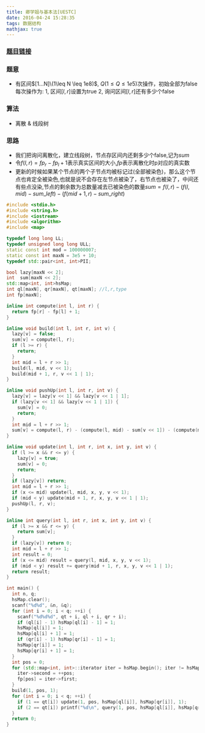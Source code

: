 ```yaml
---
title: 卿学姐与基本法[UESTC]
date: 2016-04-24 15:28:35
tags: 数据结构
mathjax: true
---
```


### [题目链接](http://acm.uestc.edu.cn/#/problem/show/1325)

### 题意
- 有区间$[1...N]\(1\leq N \leq 1e8)$, $Q(1\leq Q \leq 1e5)$次操作，初始全部为false每次操作为:
1, 区间$[l,r]$设置为true
2, 询问区间$[l,r]$还有多少个false

<!-- more -->

### 算法
- 离散 & 线段树

### 思路
- 我们把询问离散化，建立线段树，节点存区间内还剩多少个false,记为$sum$
- 令$f(l,r)=fp_r-fp_l+1$表示真实区间的大小,$fp$表示离散化时p对应的真实数
- 更新的时候如果某个节点的两个子节点均被标记过(全部被染色)，那么这个节点也肯定全被染色,也就是说不会存在左节点被染了，右节点也被染了，中间还有些点没染,节点的剩余数为总数量减去已被染色的数量$sum=f(l,r)-(f(l,mid)-sum\_{left})-(f(mid+1,r)-sum\_{right})$

```cpp
#include <stdio.h>
#include <string.h>
#include <iostream>
#include <algorithm>
#include <map>

typedef long long LL;
typedef unsigned long long ULL;
static const int mod = 100000007;
static const int maxN = 3e5 + 10;
typedef std::pair<int, int>PII;

bool lazy[maxN << 2];
int  sum[maxN << 2];
std::map<int, int>hsMap;
int ql[maxN], qr[maxN], qt[maxN]; //l,r,type
int fp[maxN];

inline int compute(int l, int r) {
  return fp[r] - fp[l] + 1;
}

inline void build(int l, int r, int v) {
  lazy[v] = false;
  sum[v] = compute(l, r);
  if (l >= r) {
    return;
  }
  int mid = l + r >> 1;
  build(l, mid, v << 1);
  build(mid + 1, r, v << 1 | 1);
}

inline void pushUp(int l, int r, int v) {
  lazy[v] = lazy[v << 1] && lazy[v << 1 | 1];
  if (lazy[v << 1] && lazy[v << 1 | 1]) {
    sum[v] = 0;
    return;
  }
  int mid = l + r >> 1;
  sum[v] = compute(l, r) - (compute(l, mid) - sum[v << 1]) - (compute(mid + 1, r) - sum[v << 1 | 1]);
}

inline void update(int l, int r, int x, int y, int v) {
  if (l >= x && r <= y) {
    lazy[v] = true;
    sum[v] = 0;
    return;
  }
  if (lazy[v]) return;
  int mid = l + r >> 1;
  if (x <= mid) update(l, mid, x, y, v << 1);
  if (mid < y) update(mid + 1, r, x, y, v << 1 | 1);
  pushUp(l, r, v);
}

inline int query(int l, int r, int x, int y, int v) {
  if (l >= x && r <= y) {
    return sum[v];
  }
  if (lazy[v]) return 0;
  int mid = l + r >> 1;
  int result = 0;
  if (x <= mid) result = query(l, mid, x, y, v << 1);
  if (mid < y) result += query(mid + 1, r, x, y, v << 1 | 1);
  return result;
}

int main() {
  int n, q;
  hsMap.clear();
  scanf("%d%d", &n, &q);
  for (int i = 0; i < q; ++i) {
    scanf("%d%d%d", qt + i, ql + i, qr + i);
    if (ql[i] - 1) hsMap[ql[i] - 1] = 1;
    hsMap[ql[i]] = 1;
    hsMap[ql[i] + 1] = 1;
    if (qr[i] - 1) hsMap[qr[i] - 1] = 1;
    hsMap[qr[i]] = 1;
    hsMap[qr[i] + 1] = 1;
  }
  int pos = 0;
  for (std::map<int, int>::iterator iter = hsMap.begin(); iter != hsMap.end(); ++iter) {
    iter->second = ++pos;
    fp[pos] = iter->first;
  }
  build(1, pos, 1);
  for (int i = 0; i < q; ++i) {
    if (1 == qt[i]) update(1, pos, hsMap[ql[i]], hsMap[qr[i]], 1);
    if (2 == qt[i]) printf("%d\n", query(1, pos, hsMap[ql[i]], hsMap[qr[i]], 1));
  }
  return 0;
}

```
